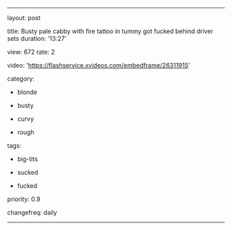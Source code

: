 ---

layout: post

title: 
Busty pale cabby with fire tattoo in tummy got fucked behind driver sets
duration: '13:27'

view: 672
rate: 2

video: 'https://flashservice.xvideos.com/embedframe/26311915'

category:

 - blonde

 - busty

 - curvy

 - rough

tags: 

 - big-tits

 - sucked

 - fucked

priority: 0.9

changefreq: daily

---